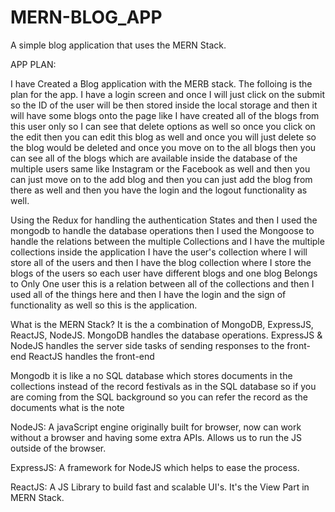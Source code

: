 # MERN-BLOG_APP
A simple blog application that uses the MERN Stack. 

APP PLAN:

I have Created a Blog application with the MERB stack.
The folloing is the plan for the app. 
I have a login screen and once I will just click on the submit so the ID of the user will be then stored inside the local storage 
and then it will have some blogs onto the page like I have created all of the blogs from this user only so I can see that delete options 
as well so once you click on the edit then you can edit this blog as well and once you will just delete so the blog would be deleted and 
once you move on to the all blogs then you can see all of the blogs which are available inside the database of the multiple users same like
Instagram or the Facebook as well and then you can just move on to the add blog and then you can just add the blog from there as well and 
then you have the login and the logout functionality as well.


Using the Redux for handling the authentication States and then I used the mongodb to handle the database operations then I used the Mongoose 
to handle the relations between the multiple Collections and I have the multiple collections inside the application
I have the user's collection where I will store all of the users and then I have the blog collection where I store the blogs of the users so each 
user have different blogs and one blog Belongs to Only One user this is a relation between all of the collections and then I used all of the things
here and then I have the login and the sign of functionality as well so this is the application.

What is the MERN Stack?
It is the a combination of MongoDB, ExpressJS, ReactJS, NodeJS.
MongoDB handles the database operations.
ExpressJS & NodeJS handles the server side tasks of sending responses to the front-end
ReactJS handles the front-end

Mongodb it is like a no SQL database which stores documents in the collections instead of the 
record festivals as in the SQL database so if you are coming from the SQL background so you can 
refer the record as the documents what is the note

NodeJS: A javaScript engine originally built for browser, now can work without a browser and having some extra APIs. 
Allows us to run the JS outside of the browser.

ExpressJS: A framework for NodeJS which helps to ease the process. 

ReactJS: A JS Library to build fast and scalable UI's. It's the View Part in MERN Stack. 

